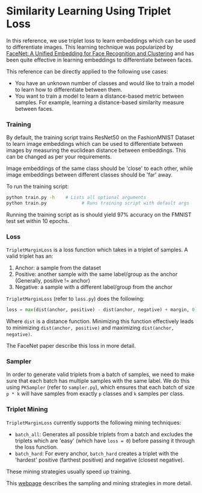 # Similarity Learning Using Triplet Loss #

In this reference, we use triplet loss to learn embeddings which can be used to differentiate images. This learning technique was popularized by [FaceNet: A Unified Embedding for Face Recognition and Clustering](https://arxiv.org/abs/1503.03832) and has been quite effective in learning embeddings to differentiate between faces.

This reference can be directly applied to the following use cases:

* You have an unknown number of classes and would like to train a model to learn how to differentiate between them.
* You want to train a model to learn a distance-based metric between samples. For example, learning a distance-based similarity measure between faces.

### Training ###
By default, the training script trains ResNet50 on the FashionMNIST Dataset to learn image embeddings which can be used to differentiate between images by measuring the euclidean distance between embeddings. This can be changed as per your requirements.

Image embeddings of the same class should be 'close' to each other, while image embeddings between different classes should be 'far' away.

To run the training script:

```bash
python train.py -h    # Lists all optional arguments
python train.py 			# Runs training script with default args
```

Running the training script as is should yield 97% accuracy on the FMNIST test set within 10 epochs.

### Loss ###
`TripletMarginLoss` is a loss function which takes in a triplet of samples. A valid triplet has an:

1. Anchor: a sample from the dataset
2. Positive: another sample with the same label/group as the anchor (Generally, positive != anchor)
3. Negative: a sample with a different label/group from the anchor

`TripletMarginLoss` (refer to `loss.py`) does the following:

```python
loss = max(dist(anchor, positive) - dist(anchor, negative) + margin, 0)
```
Where `dist` is a distance function. Minimizing this function effectively leads to minimizing `dist(anchor, positive)` and maximizing `dist(anchor, negative)`.

The FaceNet paper describe this loss in more detail.

### Sampler ###

In order to generate valid triplets from a batch of samples, we need to make sure that each batch has multiple samples with the same label. We do this using `PKSampler` (refer to `sampler.py`), which ensures that each batch of size `p * k` will have samples from exactly `p` classes and `k` samples per class.

### Triplet Mining ###

`TripletMarginLoss` currently supports the following mining techniques:

* `batch_all`: Generates all possible triplets from a batch and excludes the triplets which are 'easy' (which have `loss = 0`) before passing it through the loss function.
* `batch_hard`: For every anchor, `batch_hard` creates a triplet with the 'hardest' positive (farthest positive) and negative (closest negative).

These mining strategies usually speed up training.

This [webpage](https://omoindrot.github.io/triplet-loss) describes the sampling and mining strategies in more detail. 
